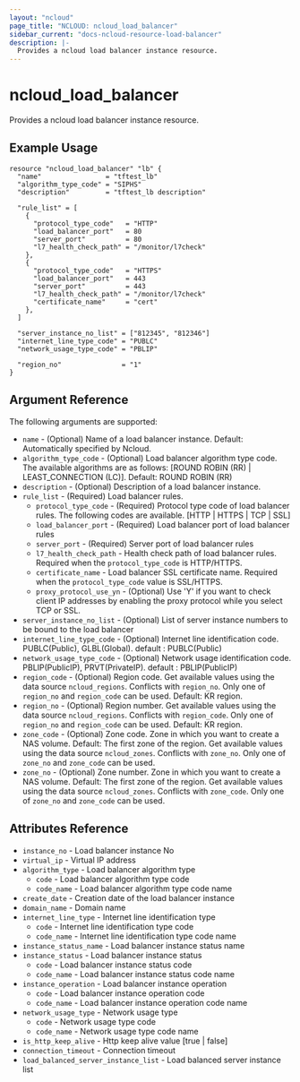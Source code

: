 ```yaml
---
layout: "ncloud"
page_title: "NCLOUD: ncloud_load_balancer"
sidebar_current: "docs-ncloud-resource-load-balancer"
description: |-
  Provides a ncloud load balancer instance resource.
---
```


# ncloud_load_balancer
Provides a ncloud load balancer instance resource.

## Example Usage

```hcl
resource "ncloud_load_balancer" "lb" {
  "name"                = "tftest_lb"
  "algorithm_type_code" = "SIPHS"
  "description"         = "tftest_lb description"

  "rule_list" = [
    {
      "protocol_type_code"   = "HTTP"
      "load_balancer_port"   = 80
      "server_port"          = 80
      "l7_health_check_path" = "/monitor/l7check"
    },
    {
      "protocol_type_code"   = "HTTPS"
      "load_balancer_port"   = 443
      "server_port"          = 443
      "l7_health_check_path" = "/monitor/l7check"
      "certificate_name"     = "cert"
    },
  ]

  "server_instance_no_list" = ["812345", "812346"]
  "internet_line_type_code" = "PUBLC"
  "network_usage_type_code" = "PBLIP"

  "region_no"               = "1"
}
```

## Argument Reference

The following arguments are supported:

* `name` - (Optional) Name of a load balancer instance. Default: Automatically specified by Ncloud.
* `algorithm_type_code` - (Optional) Load balancer algorithm type code. The available algorithms are as follows: [ROUND ROBIN (RR) | LEAST_CONNECTION (LC)]. Default: ROUND ROBIN (RR)
* `description` - (Optional) Description of a load balancer instance.
* `rule_list` - (Required) Load balancer rules.
  * `protocol_type_code` - (Required) Protocol type code of load balancer rules. The following codes are available. [HTTP | HTTPS | TCP | SSL]
  * `load_balancer_port` - (Required) Load balancer port of load balancer rules
  * `server_port` - (Required) Server port of load balancer rules
  * `l7_health_check_path` - Health check path of load balancer rules. Required when the `protocol_type_code` is HTTP/HTTPS.
  * `certificate_name` - Load balancer SSL certificate name. Required when the `protocol_type_code` value is SSL/HTTPS.
  * `proxy_protocol_use_yn` - (Optional) Use 'Y' if you want to check client IP addresses by enabling the proxy protocol while you select TCP or SSL.
* `server_instance_no_list` - (Optional) List of server instance numbers to be bound to the load balancer
* `internet_line_type_code` - (Optional) Internet line identification code. PUBLC(Public), GLBL(Global). default : PUBLC(Public)
* `network_usage_type_code` - (Optional) Network usage identification code. PBLIP(PublicIP), PRVT(PrivateIP). default : PBLIP(PublicIP)
* `region_code` - (Optional) Region code. Get available values using the data source `ncloud_regions`.
    Conflicts with `region_no`. Only one of `region_no` and `region_code` can be used.
    Default: KR region.
* `region_no` - (Optional) Region number. Get available values using the data source `ncloud_regions`.
    Conflicts with `region_code`. Only one of `region_no` and `region_code` can be used.
    Default: KR region.
* `zone_code` - (Optional) Zone code. Zone in which you want to create a NAS volume. Default: The first zone of the region.
    Get available values using the data source `ncloud_zones`.
    Conflicts with `zone_no`. Only one of `zone_no` and `zone_code` can be used.
* `zone_no` - (Optional) Zone number. Zone in which you want to create a NAS volume. Default: The first zone of the region.
    Get available values using the data source `ncloud_zones`.
    Conflicts with `zone_code`. Only one of `zone_no` and `zone_code` can be used.

## Attributes Reference

* `instance_no` - Load balancer instance No
* `virtual_ip` - Virtual IP address
* `algorithm_type` - Load balancer algorithm type
    * `code` - Load balancer algorithm type code
    * `code_name` - Load balancer algorithm type code name
* `create_date` - Creation date of the load balancer instance
* `domain_name` - Domain name
* `internet_line_type` - Internet line identification type
    * `code` - Internet line identification type code
    * `code_name` - Internet line identification type code name
* `instance_status_name` - Load balancer instance status name
* `instance_status` - Load balancer instance status
    * `code` - Load balancer instance status code
    * `code_name` - Load balancer instance status code name
* `instance_operation` - Load balancer instance operation
    * `code` - Load balancer instance operation code
    * `code_name` - Load balancer instance operation code name
* `network_usage_type` - Network usage type
    * `code` - Network usage type code
    * `code_name` - Network usage type code name
* `is_http_keep_alive` - Http keep alive value [true | false]
* `connection_timeout` - Connection timeout
* `load_balanced_server_instance_list` - Load balanced server instance list
